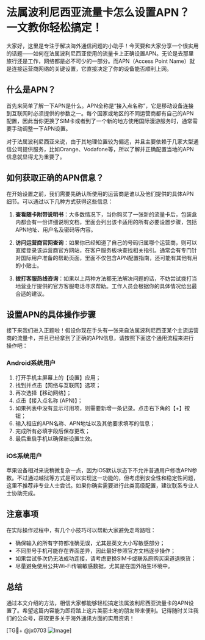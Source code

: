 # 法属波利尼西亚流量卡怎么设置APN？一文教你轻松搞定！

大家好，这里是专注于解决海外通信问题的小助手！今天要和大家分享一个很实用的话题——如何在法属波利尼西亚使用的流量卡上正确设置APN。无论是去那里旅行还是工作，网络都是必不可少的一部分。而APN（Access Point Name）就是连接运营商网络的关键设置，它直接决定了你的设备能否顺利上网。

## 什么是APN？

首先来简单了解一下APN是什么。APN全称是“接入点名称”，它是移动设备连接到互联网时必须提供的参数之一。每个国家或地区的不同运营商都有自己的APN配置，因此当你更换了SIM卡或者到了一个新的地方使用国际漫游服务时，通常需要手动调整一下APN设置。

对于法属波利尼西亚来说，由于其地理位置较为偏远，并且主要依赖于几家大型通信公司提供服务，比如Orange、Vodafone等，所以了解并正确配置当地的APN信息就显得尤为重要了。

## 如何获取正确的APN信息？

在开始设置之前，我们需要先确认所使用的运营商是谁以及他们提供的具体APN细节。可以通过以下几种方式获得这些信息：

1. **查看随卡附带说明书**：大多数情况下，当你购买了一张新的流量卡后，包装盒内都会有一份详细说明文档，里面会列出该卡适用的所有必要设置步骤，包括APN地址、用户名及密码等内容。
   
2. **访问运营商官网查询**：如果你已经知道了自己的号码归属哪个运营商，则可以直接登录该运营商官方网站，在客户服务板块查找相关指引。通常会有专门针对国际用户准备的帮助页面，里面不仅包含APN配置指南，还可能有其他有用的小贴士。

3. **拨打客服热线咨询**：如果以上两种方法都无法解决问题的话，不妨尝试拨打当地营业厅提供的官方客服电话寻求帮助。工作人员会根据你的具体情况给出最合适的建议。

## 设置APN的具体操作步骤

接下来我们进入正题啦！假设你现在手头有一张来自法属波利尼西亚某个主流运营商的流量卡，并且已经拿到了正确的APN信息，请按照下面这个通用流程来进行操作吧：

### Android系统用户
1. 打开手机主屏幕上的【设置】应用；
2. 找到并点击【网络与互联网】选项；
3. 再次选择【移动网络】；
4. 点击【接入点名称 (APN)】；
5. 如果列表中没有显示可用项，则需要新增一条记录。点击右下角的【+】按钮；
6. 输入相应的APN名称、APN地址以及其他要求填写的信息；
7. 完成所有必填字段后保存更改；
8. 最后重启手机以确保新设置生效。

### iOS系统用户
苹果设备相对来说稍微复杂一点，因为iOS默认状态下不允许普通用户修改APN参数。不过通过越狱等方式是可以实现这一功能的，但考虑到安全性和稳定性问题，这里不推荐非专业人士尝试。如果你确实需要进行此类高级配置，建议联系专业人士协助完成。

## 注意事项

在实际操作过程中，有几个小技巧可以帮助大家避免走弯路哦：
- 确保输入的所有字符都准确无误，尤其是英文大小写敏感部分；
- 不同型号手机可能存在界面差异，因此最好参照官方文档逐步操作；
- 如果尝试多次仍无法成功连接，请考虑更换SIM卡或联系原购买渠道退换货；
- 尽量避免使用公共Wi-Fi传输敏感数据，尤其是在国外陌生环境中。

## 总结

通过本文介绍的方法，相信大家都能够轻松搞定法属波利尼西亚流量卡的APN设置了。希望这篇内容能为即将踏上这片美丽土地的朋友带来便利。记得随时关注我们的公众号，获取更多关于海外通讯方面的实用资讯！

[TG💪+ @jx0703 ![Image](https://github.com/user-attachments/assets/dbca1d08-cadb-493c-b0ec-ad6f7a83f270)]